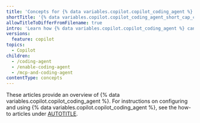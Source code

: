 ```yaml
---
title: 'Concepts for {% data variables.copilot.copilot_coding_agent %}'
shortTitle: '{% data variables.copilot.copilot_coding_agent_short_cap_c %}'
allowTitleToDifferFromFilename: true
intro: 'Learn how {% data variables.copilot.copilot_coding_agent %} can carry out coding tasks for you, working independently in the same workflow you use yourself.'
versions:
  feature: copilot
topics:
  - Copilot
children:
  - /coding-agent
  - /enable-coding-agent
  - /mcp-and-coding-agent
contentType: concepts
---
```


These articles provide an overview of {% data variables.copilot.copilot_coding_agent %}. For instructions on configuring and using {% data variables.copilot.copilot_coding_agent %}, see the how-to articles under [AUTOTITLE](/copilot/how-tos/use-copilot-agents/coding-agent).
